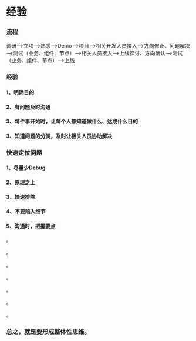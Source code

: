 # 经验

### 流程

​	调研——>立项——>熟悉——>Demo——>项目——>相关开发人员接入——>方向修正、问题解决——>测试（业务、组件、节点）——>相关人员接入——>上线探讨、方向确认——>测试（业务、组件、节点）——>上线

### 经验

#### 1、明确目的

#### 2、有问题及时沟通

#### 3、每件事开始时，让每个人都知道做什么、达成什么目的

#### 3、知道问题的分类，及时让相关人员协助解决

### 快速定位问题

#### 1、尽量少Debug

#### 2、原理之上

#### 3、快速排除

#### 4、不要陷入细节

#### 5、沟通时，把握要点

。

。

。

。

。

。

。

### 总之，就是要形成整体性思维。